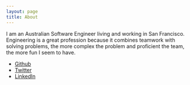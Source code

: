 ```yaml
---
layout: page
title: About
---
```


I am an Australian Software Engineer living and working in San Francisco. Engineering is a great profession because it combines teamwork with solving problems, the more complex the problem and proficient the team, the more fun I seem to have.

* [Github](https://github.com/davidkdickson)
* [Twitter](https://twitter.com/davidkdickson)
* [LinkedIn](http://au.linkedin.com/in/davidkdickson)
